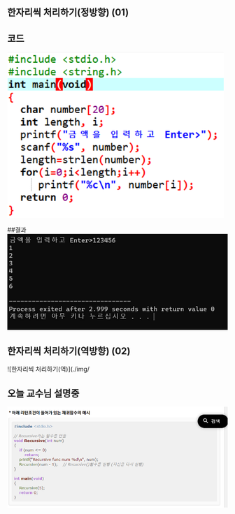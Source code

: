 ## 한자리씩 처리하기(정방향) (01)

## 코드 
![한자리씩 처리하기(정방향)](./img/A1.png)

##결과 
![한자리씩 처리하기(정)](./img/B1.png)

## 한자리씩 처리하기(역방향) (02)

![한자리씩 처리하기(역)](./img/






















## 오늘 교수님 설명중
![재귀함수](./img/재귀함수.png)
